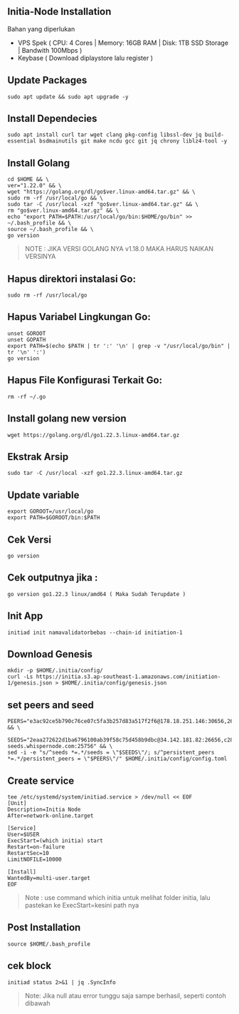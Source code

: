 ## Initia-Node Installation

Bahan yang diperlukan
- VPS Spek ( CPU: 4 Cores | Memory: 16GB RAM | Disk: 1TB SSD Storage | Bandwith 100Mbps )
- Keybase ( Download diplaystore lalu register )

## Update Packages
```
sudo apt update && sudo apt upgrade -y
```

## Install Dependecies
```
sudo apt install curl tar wget clang pkg-config libssl-dev jq build-essential bsdmainutils git make ncdu gcc git jq chrony liblz4-tool -y
```
## Install Golang
```
cd $HOME && \
ver="1.22.0" && \
wget "https://golang.org/dl/go$ver.linux-amd64.tar.gz" && \
sudo rm -rf /usr/local/go && \
sudo tar -C /usr/local -xzf "go$ver.linux-amd64.tar.gz" && \
rm "go$ver.linux-amd64.tar.gz" && \
echo "export PATH=$PATH:/usr/local/go/bin:$HOME/go/bin" >> ~/.bash_profile && \
source ~/.bash_profile && \
go version
```
> NOTE : JIKA VERSI GOLANG NYA v1.18.0 MAKA HARUS NAIKAN VERSINYA

## Hapus direktori instalasi Go:
```
sudo rm -rf /usr/local/go
```
## Hapus Variabel Lingkungan Go:
```
unset GOROOT
unset GOPATH
export PATH=$(echo $PATH | tr ':' '\n' | grep -v "/usr/local/go/bin" | tr '\n' ':')
go version
```
## Hapus File Konfigurasi Terkait Go:
```
rm -rf ~/.go
```
## Install golang new version
```
wget https://golang.org/dl/go1.22.3.linux-amd64.tar.gz
```
## Ekstrak Arsip
```
sudo tar -C /usr/local -xzf go1.22.3.linux-amd64.tar.gz
```
## Update variable
```
export GOROOT=/usr/local/go
export PATH=$GOROOT/bin:$PATH
```
## Cek Versi
```
go version
```
## Cek outputnya jika :
```
go version go1.22.3 linux/amd64 ( Maka Sudah Terupdate )
```
## Init App
```
initiad init namavalidatorbebas --chain-id initiation-1
```
## Download Genesis
```
mkdir -p $HOME/.initia/config/
curl -Ls https://initia.s3.ap-southeast-1.amazonaws.com/initiation-1/genesis.json > $HOME/.initia/config/genesis.json
```
## set peers and seed
```
PEERS="e3ac92ce5b790c76ce07c5fa3b257d83a517f2f6@178.18.251.146:30656,2692225700832eb9b46c7b3fc6e4dea2ec044a78@34.126.156.141:26656,2a574706e4a1eba0e5e46733c232849778faf93b@84.247.137.184:53456,40d3f977d97d3c02bd5835070cc139f289e774da@168.119.10.134:26313,1f6633bc18eb06b6c0cab97d72c585a6d7a207bc@65.109.59.22:25756,4a988797d8d8473888640b76d7d238b86ce84a2c@23.158.24.168:26656,e3679e68616b2cd66908c460d0371ac3ed7795aa@176.34.17.102:26656,d2a8a00cd5c4431deb899bc39a057b8d8695be9e@138.201.37.195:53456,329227cf8632240914511faa9b43050a34aa863e@43.131.13.84:26656,517c8e70f2a20b8a3179a30fe6eb3ad80c407c07@37.60.231.212:26656,07632ab562028c3394ee8e78823069bfc8de7b4c@37.27.52.25:19656,028999a1696b45863ff84df12ebf2aebc5d40c2d@37.27.48.77:26656,3c44f7dbb473fee6d6e5471f22fa8d8095bd3969@185.219.142.137:53456,8db320e665dbe123af20c4a5c667a17dc146f4d0@51.75.144.149:26656,c424044f3249e73c050a7b45eb6561b52d0db456@158.220.124.183:53456,767fdcfdb0998209834b929c59a2b57d474cc496@207.148.114.112:26656,edcc2c7098c42ee348e50ac2242ff897f51405e9@65.109.34.205:36656,140c332230ac19f118e5882deaf00906a1dba467@185.219.142.119:53456,4eb031b59bd0210481390eefc656c916d47e7872@37.60.248.151:53456,ff9dbc6bb53227ef94dc75ab1ddcaeb2404e1b0b@178.170.47.171:26656,ffb9874da3e0ead65ad62ac2b569122f085c0774@149.28.134.228:26656" && \

SEEDS="2eaa272622d1ba6796100ab39f58c75d458b9dbc@34.142.181.82:26656,c28827cb96c14c905b127b92065a3fb4cd77d7f6@testnet-seeds.whispernode.com:25756" && \
sed -i -e "s/^seeds *=.*/seeds = \"$SEEDS\"/; s/^persistent_peers *=.*/persistent_peers = \"$PEERS\"/" $HOME/.initia/config/config.toml
```
## Create service
```
tee /etc/systemd/system/initiad.service > /dev/null << EOF
[Unit]
Description=Initia Node
After=network-online.target

[Service]
User=$USER
ExecStart=(which initia) start
Restart=on-failure
RestartSec=10
LimitNOFILE=10000

[Install]
WantedBy=multi-user.target
EOF
```
> Note : use command which initia untuk melihat folder initia, lalu pastekan ke ExecStart=kesini path nya
## Post Installation
```
source $HOME/.bash_profile
```
## cek block
```
initiad status 2>&1 | jq .SyncInfo
```
> Note: Jika null atau error tunggu saja sampe berhasil, seperti contoh dibawah
